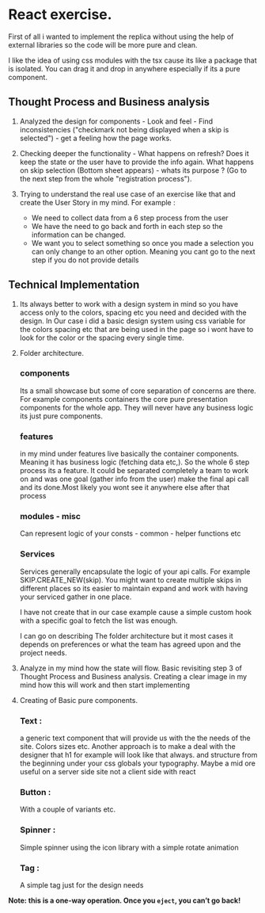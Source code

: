 # React exercise.

First of all i wanted to implement the replica without using the help of external libraries so the code will be more pure and clean.

I like the idea of using css modules with the tsx cause its like a package that is isolated. You can drag it and drop in anywhere especially if its a pure component.

## Thought Process and Business analysis

1. Analyzed the design for components - Look and feel - Find inconsistencies ("checkmark not being displayed when a skip is selected") - get a feeling how the page works.

2. Checking deeper the functionality - What happens on refresh? Does it keep the state or the user have to provide the info again. What happens on skip selection (Bottom sheet appears) - whats its purpose ? (Go to the next step from the whole "registration process").

3. Trying to understand the real use case of an exercise like that and create the User Story in my mind. For example :
   - We need to collect data from a 6 step process from the user
   - We have the need to go back and forth in each step so the information can be changed.
   - We want you to select something so once you made a selection you can only change to an other option. Meaning you cant go to the next step if you do not provide details

## Technical Implementation

1. Its always better to work with a design system in mind so you have access only to the colors, spacing etc you need and decided with the design. In Our case i did a basic design system using css variable for the colors spacing etc that are being used in the page so i wont have to look for the color or the spacing every single time.

2. Folder architecture.

   ### components

   Its a small showcase but some of core separation of concerns are there. For example components containers the core pure presentation components for the whole app. They will never have any business logic its just pure components.

   ### features

   in my mind under features live basically the container components. Meaning it has business logic (fetching data etc,). So the whole 6 step process its a feature. It could be separated completely a team to work on and was one goal (gather info from the user) make the final api call and its done.Most likely you wont see it anywhere else after that process

   ### modules - misc

   Can represent logic of your consts - common - helper functions etc

   ### Services

   Services generally encapsulate the logic of your api calls. For example SKIP.CREATE_NEW(skip). You might want to create multiple skips in different places so its easier to maintain expand and work with having your serviced gather in one place.

   I have not create that in our case example cause a simple custom hook with a specific goal to fetch the list was enough.

   I can go on describing The folder architecture but it most cases it depends on preferences or what the team has agreed upon and the project needs.

3. Analyze in my mind how the state will flow. Basic revisiting step 3 of Thought Process and Business analysis. Creating a clear image in my mind how this will work and then start implementing

4. Creating of Basic pure components.

   ### Text :

   a generic text component that will provide us with the the needs of the site. Colors sizes etc. Another approach is to make a deal with the designer that h1 for example will look like that always. and structure from the beginning under your css globals your typography. Maybe a mid ore useful on a server side site not a client side with react

   ### Button :

   With a couple of variants etc.

   ### Spinner :

   Simple spinner using the icon library with a simple rotate animation

   ### Tag :

   A simple tag just for the design needs

**Note: this is a one-way operation. Once you `eject`, you can’t go back!**
